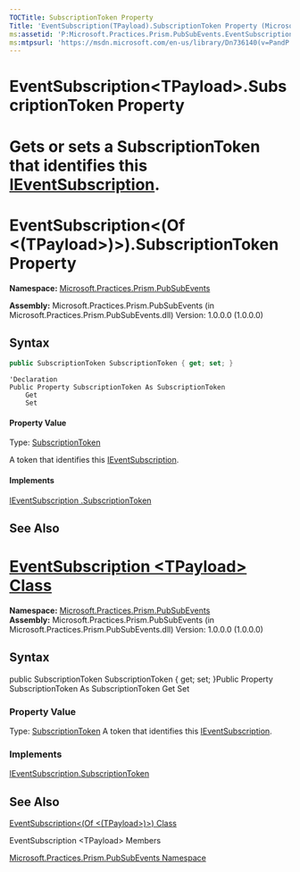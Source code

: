 ```yaml
---
TOCTitle: SubscriptionToken Property
Title: 'EventSubscription(TPayload).SubscriptionToken Property (Microsoft.Practices.Prism.PubSubEvents)'
ms:assetid: 'P:Microsoft.Practices.Prism.PubSubEvents.EventSubscription\`1.SubscriptionToken'
ms:mtpsurl: 'https://msdn.microsoft.com/en-us/library/Dn736140(v=PandP.50)'
---
```


# EventSubscription&lt;TPayload&gt;.SubscriptionToken Property


Gets or sets a SubscriptionToken that identifies this [IEventSubscription](https://msdn.microsoft.com/en-us/library/microsoft.practices.prism.pubsubevents.ieventsubscription(v=pandp.50)).
=======
EventSubscription&lt;(Of &lt;(TPayload&gt;)&gt;).SubscriptionToken Property
===============================================================================


**Namespace:** [Microsoft.Practices.Prism.PubSubEvents](https://msdn.microsoft.com/en-us/library/microsoft.practices.prism.pubsubevents(v=pandp.50))


**Assembly:** Microsoft.Practices.Prism.PubSubEvents (in Microsoft.Practices.Prism.PubSubEvents.dll) Version: 1.0.0.0 (1.0.0.0)

## Syntax

```C#
public SubscriptionToken SubscriptionToken { get; set; }
```

```VB
'Declaration
Public Property SubscriptionToken As SubscriptionToken
	Get
	Set
```

#### Property Value
Type: [SubscriptionToken](https://msdn.microsoft.com/en-us/library/microsoft.practices.prism.pubsubevents.subscriptiontoken(v=pandp.50))

A token that identifies this [IEventSubscription](https://msdn.microsoft.com/en-us/library/microsoft.practices.prism.pubsubevents.ieventsubscription(v=pandp.50)).
#### Implements
[IEventSubscription .SubscriptionToken](https://msdn.microsoft.com/en-us/library/microsoft.practices.prism.pubsubevents.ieventsubscription.subscriptiontoken(v=pandp.50))

## See Also

[EventSubscription &lt;TPayload&gt; Class](https://msdn.microsoft.com/en-us/library/dn683956(v=pandp.50))
=======
**Namespace:** [Microsoft.Practices.Prism.PubSubEvents](https://msdn.microsoft.com/library/microsoft.practices.prism.pubsubevents)
**Assembly:** Microsoft.Practices.Prism.PubSubEvents (in Microsoft.Practices.Prism.PubSubEvents.dll) Version: 1.0.0.0 (1.0.0.0)

## Syntax


public SubscriptionToken SubscriptionToken { get; set; }Public Property SubscriptionToken As SubscriptionToken Get Set
### Property Value

Type: [SubscriptionToken](https://msdn.microsoft.com/library/microsoft.practices.prism.pubsubevents.subscriptiontoken)
A token that identifies this [IEventSubscription](https://msdn.microsoft.com/library/microsoft.practices.prism.pubsubevents.ieventsubscription).
### Implements

[IEventSubscription.SubscriptionToken](https://msdn.microsoft.com/library/microsoft.practices.prism.pubsubevents.ieventsubscription.subscriptiontoken)

See Also
--------


[EventSubscription&lt;(Of &lt;(TPayload&gt;)&gt;) Class](https://msdn.microsoft.com/library/microsoft.practices.prism.pubsubevents.eventsubscription%601)


EventSubscription &lt;TPayload&gt; Members

[Microsoft.Practices.Prism.PubSubEvents Namespace](https://msdn.microsoft.com/en-us/library/microsoft.practices.prism.pubsubevents(v=pandp.50))
